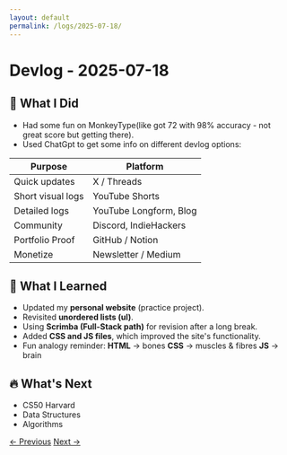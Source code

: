 ```yaml
---
layout: default
permalink: /logs/2025-07-18/
---
```


# Devlog - 2025-07-18

## 🚀 What I Did
- Had some fun on MonkeyType(like got 72 with 98% accuracy - not great score but getting there).
- Used ChatGpt to get some info on different devlog options:

| Purpose          | Platform               |
| ---------------- | ---------------------- |
| Quick updates     | X / Threads            |
| Short visual logs | YouTube Shorts         |
| Detailed logs     | YouTube Longform, Blog |
| Community         | Discord, IndieHackers  |
| Portfolio Proof   | GitHub / Notion        |
| Monetize          | Newsletter / Medium    |

## 🧠 What I Learned
- Updated my **personal website** (practice project).
- Revisited **unordered lists (ul)**.
- Using **Scrimba (Full-Stack path)** for revision after a long break.
- Added **CSS and JS files**, which improved the site's functionality.
- Fun analogy reminder:
  **HTML** → bones
  **CSS** → muscles & fibres
  **JS** → brain


## 🔥 What's Next
- CS50 Harvard
- Data Structures
- Algorithms

<div class="nav-links">
<a href="{{ site.baseurl }}/logs/2025-07-17/">← Previous</a>
<a href="{{ site.baseurl }}/logs/2025-07-19/">Next →</a>
</div>

